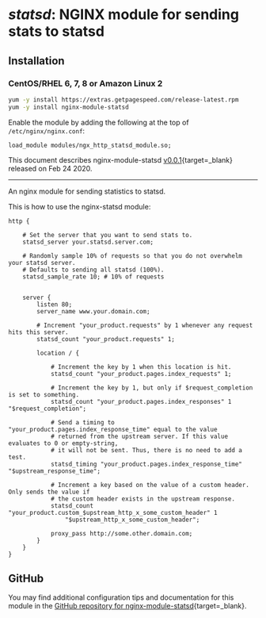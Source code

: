 # *statsd*: NGINX module for sending stats to statsd


## Installation

### CentOS/RHEL 6, 7, 8 or Amazon Linux 2

```bash
yum -y install https://extras.getpagespeed.com/release-latest.rpm
yum -y install nginx-module-statsd
```

Enable the module by adding the following at the top of `/etc/nginx/nginx.conf`:

```nginx
load_module modules/ngx_http_statsd_module.so;
```


This document describes nginx-module-statsd [v0.0.1](https://github.com/dvershinin/nginx-statsd/releases/tag/v0.0.1){target=_blank} 
released on Feb 24 2020.
    
<hr />

An nginx module for sending statistics to statsd.

This is how to use the nginx-statsd module:

	http {
		
		# Set the server that you want to send stats to.
		statsd_server your.statsd.server.com;

		# Randomly sample 10% of requests so that you do not overwhelm your statsd server.
		# Defaults to sending all statsd (100%). 
		statsd_sample_rate 10; # 10% of requests


		server {
			listen 80;
			server_name www.your.domain.com;
				
			# Increment "your_product.requests" by 1 whenever any request hits this server. 
			statsd_count "your_product.requests" 1;

			location / {
				
				# Increment the key by 1 when this location is hit.
				statsd_count "your_product.pages.index_requests" 1;

				# Increment the key by 1, but only if $request_completion is set to something.
				statsd_count "your_product.pages.index_responses" 1 "$request_completion";

				# Send a timing to "your_product.pages.index_response_time" equal to the value
				# returned from the upstream server. If this value evaluates to 0 or empty-string,
				# it will not be sent. Thus, there is no need to add a test.
				statsd_timing "your_product.pages.index_response_time" "$upstream_response_time";

				# Increment a key based on the value of a custom header. Only sends the value if
				# the custom header exists in the upstream response.
				statsd_count "your_product.custom_$upstream_http_x_some_custom_header" 1 
					"$upstream_http_x_some_custom_header";

				proxy_pass http://some.other.domain.com;
			}
		}
	}

## GitHub

You may find additional configuration tips and documentation for this module in the [GitHub repository for 
nginx-module-statsd](https://github.com/dvershinin/nginx-statsd){target=_blank}.